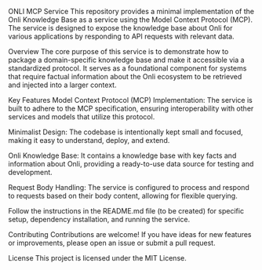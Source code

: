 ONLI MCP Service
This repository provides a minimal implementation of the Onli Knowledge Base as a service using the Model Context Protocol (MCP). The service is designed to expose the knowledge base about Onli for various applications by responding to API requests with relevant data.

Overview
The core purpose of this service is to demonstrate how to package a domain-specific knowledge base and make it accessible via a standardized protocol. It serves as a foundational component for systems that require factual information about the Onli ecosystem to be retrieved and injected into a larger context.

Key Features
Model Context Protocol (MCP) Implementation: The service is built to adhere to the MCP specification, ensuring interoperability with other services and models that utilize this protocol.

Minimalist Design: The codebase is intentionally kept small and focused, making it easy to understand, deploy, and extend.

Onli Knowledge Base: It contains a knowledge base with key facts and information about Onli, providing a ready-to-use data source for testing and development.

Request Body Handling: The service is configured to process and respond to requests based on their body content, allowing for flexible querying.

Follow the instructions in the README.md file (to be created) for specific setup, dependency installation, and running the service.

Contributing
Contributions are welcome! If you have ideas for new features or improvements, please open an issue or submit a pull request.

License
This project is licensed under the MIT License.
